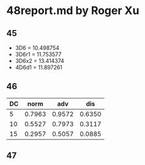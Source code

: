 48report.md by Roger Xu
=======================

## 45 ##
+ 3D6   =  10.498754
+ 3D6r1 =  11.753577
+ 3D6x2 =  13.414374
+ 4D6d1 =  11.897261

## 46 ##
| DC |  norm  |   adv  |   dis  |
|:---|:------:|:------:|:------:|
| 5  | 0.7963 | 0.9572 | 0.6350 |
| 10 | 0.5527 | 0.7973 | 0.3117 |
| 15 | 0.2957 | 0.5057 | 0.0885 |

## 47 ##
